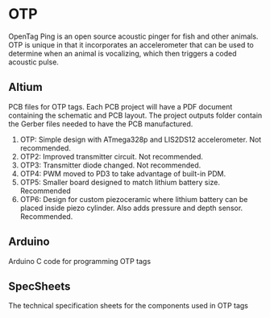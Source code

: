 # OTP
OpenTag Ping is an open source acoustic pinger for fish and other animals.
OTP is unique in that it incorporates an accelerometer that can be used 
to determine when an animal is vocalizing, which then triggers a coded acoustic pulse.

## Altium
PCB files for OTP tags. Each PCB project will have a PDF document containing the schematic and PCB layout. The project outputs folder contain the Gerber files needed to have the PCB manufactured.

1. OTP: Simple design with ATmega328p and LIS2DS12 accelerometer. Not recommended.
2. OTP2: Improved transmitter circuit. Not recommended.
3. OTP3: Transmitter diode changed. Not recommended.
4. OTP4: PWM moved to PD3 to take advantage of built-in PDM.
5. OTP5: Smaller board designed to match lithium battery size. Recommended
6. OTP6: Design for custom piezoceramic where lithium battery can be placed inside piezo cylinder. Also adds pressure and depth sensor. Recommended.

## Arduino
Arduino C code for programming OTP tags

## SpecSheets
The technical specification sheets for the components used in OTP tags